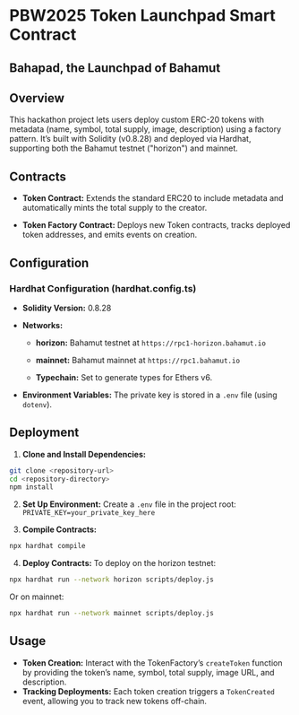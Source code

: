 # PBW2025 Token Launchpad Smart Contract

## Bahapad, the Launchpad of Bahamut

## Overview

This hackathon project lets users deploy custom ERC-20 tokens with metadata (name, symbol, total supply, image, description) using a factory pattern. It’s built with Solidity (v0.8.28) and deployed via Hardhat, supporting both the Bahamut testnet ("horizon") and mainnet.

## Contracts

- **Token Contract:**
	Extends the standard ERC20 to include metadata and automatically mints the total supply to the creator.

- **Token Factory Contract:**
	Deploys new Token contracts, tracks deployed token addresses, and emits events on creation.

## Configuration

### Hardhat Configuration (hardhat.config.ts)
- **Solidity Version:** 0.8.28

- **Networks:**

	- **horizon:** Bahamut testnet at `https://rpc1-horizon.bahamut.io`

	- **mainnet:** Bahamut mainnet at `https://rpc1.bahamut.io`

	- **Typechain:** Set to generate types for Ethers v6.

- **Environment Variables:**
The private key is stored in a `.env` file (using `dotenv`).

## Deployment

1. **Clone and Install Dependencies:**

```bash
git clone <repository-url>
cd <repository-directory>
npm install
```

2. **Set Up Environment:**
Create a `.env` file in the project root:
```PRIVATE_KEY=your_private_key_here```

3. **Compile Contracts:**

```bash
npx hardhat compile
```

4. **Deploy Contracts:**
To deploy on the horizon testnet:

```bash
npx hardhat run --network horizon scripts/deploy.js
```

Or on mainnet:
```bash
npx hardhat run --network mainnet scripts/deploy.js
```

## Usage
- **Token Creation:**
Interact with the TokenFactory’s `createToken` function by providing the token’s name, symbol, total supply, image URL, and description.
- **Tracking Deployments:**
Each token creation triggers a `TokenCreated` event, allowing you to track new tokens off-chain.
